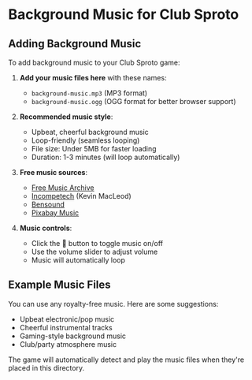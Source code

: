 # Background Music for Club Sproto

## Adding Background Music

To add background music to your Club Sproto game:

1. **Add your music files here** with these names:
   - `background-music.mp3` (MP3 format)
   - `background-music.ogg` (OGG format for better browser support)

2. **Recommended music style**: 
   - Upbeat, cheerful background music
   - Loop-friendly (seamless looping)
   - File size: Under 5MB for faster loading
   - Duration: 1-3 minutes (will loop automatically)

3. **Free music sources**:
   - [Free Music Archive](https://freemusicarchive.org/)
   - [Incompetech](https://incompetech.com/) (Kevin MacLeod)
   - [Bensound](https://www.bensound.com/)
   - [Pixabay Music](https://pixabay.com/music/)

4. **Music controls**:
   - Click the 🎵 button to toggle music on/off
   - Use the volume slider to adjust volume
   - Music will automatically loop

## Example Music Files

You can use any royalty-free music. Here are some suggestions:
- Upbeat electronic/pop music
- Cheerful instrumental tracks
- Gaming-style background music
- Club/party atmosphere music

The game will automatically detect and play the music files when they're placed in this directory.
